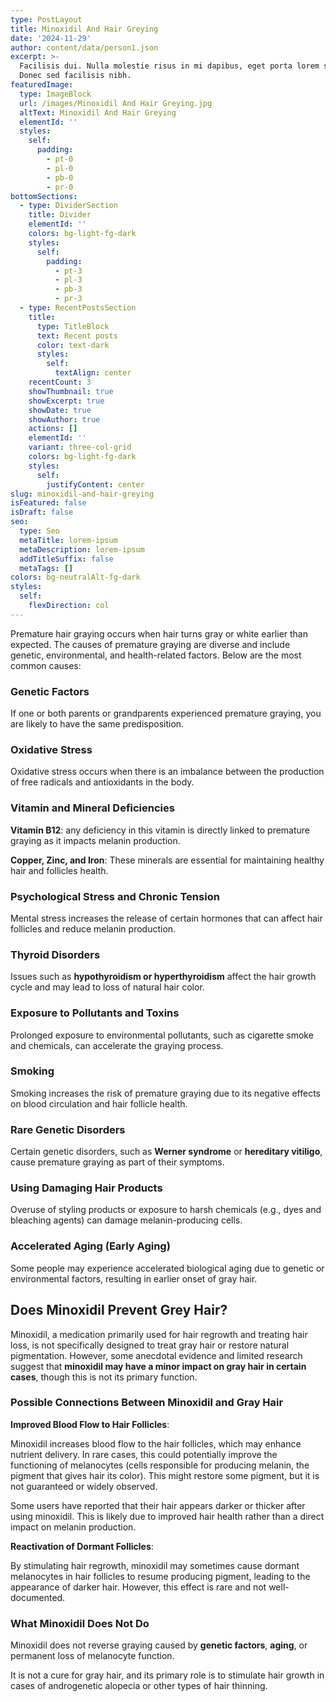 ```yaml
---
type: PostLayout
title: Minoxidil And Hair Greying
date: '2024-11-29'
author: content/data/person1.json
excerpt: >-
  Facilisis dui. Nulla molestie risus in mi dapibus, eget porta lorem semper.
  Donec sed facilisis nibh.
featuredImage:
  type: ImageBlock
  url: /images/Minoxidil And Hair Greying.jpg
  altText: Minoxidil And Hair Greying
  elementId: ''
  styles:
    self:
      padding:
        - pt-0
        - pl-0
        - pb-0
        - pr-0
bottomSections:
  - type: DividerSection
    title: Divider
    elementId: ''
    colors: bg-light-fg-dark
    styles:
      self:
        padding:
          - pt-3
          - pl-3
          - pb-3
          - pr-3
  - type: RecentPostsSection
    title:
      type: TitleBlock
      text: Recent posts
      color: text-dark
      styles:
        self:
          textAlign: center
    recentCount: 3
    showThumbnail: true
    showExcerpt: true
    showDate: true
    showAuthor: true
    actions: []
    elementId: ''
    variant: three-col-grid
    colors: bg-light-fg-dark
    styles:
      self:
        justifyContent: center
slug: minoxidil-and-hair-greying
isFeatured: false
isDraft: false
seo:
  type: Seo
  metaTitle: lorem-ipsum
  metaDescription: lorem-ipsum
  addTitleSuffix: false
  metaTags: []
colors: bg-neutralAlt-fg-dark
styles:
  self:
    flexDirection: col
---
```

Premature hair graying occurs when hair turns gray or white earlier than expected. The causes of premature graying are diverse and include genetic, environmental, and health-related factors. Below are the most common causes:


### Genetic Factors


If one or both parents or grandparents experienced premature graying, you are likely to have the same predisposition.

### Oxidative Stress

Oxidative stress occurs when there is an imbalance between the production of free radicals and antioxidants in the body.

### Vitamin and Mineral Deficiencies

**Vitamin B12**: any deficiency in this vitamin is directly linked to premature graying as it impacts melanin production.

**Copper, Zinc, and Iron**: These minerals are essential for maintaining healthy hair and follicles health.

### Psychological Stress and Chronic Tension

Mental stress increases the release of certain hormones that can affect hair follicles and reduce melanin production.

### Thyroid Disorders

Issues such as **hypothyroidism or hyperthyroidism** affect the hair growth cycle and may lead to loss of natural hair color.

### Exposure to Pollutants and Toxins

Prolonged exposure to environmental pollutants, such as cigarette smoke and chemicals, can accelerate the graying process.

### Smoking

Smoking increases the risk of premature graying due to its negative effects on blood circulation and hair follicle health.

### Rare Genetic Disorders

Certain genetic disorders, such as **Werner syndrome** or **hereditary vitiligo**, cause premature graying as part of their symptoms.

### Using Damaging Hair Products

Overuse of styling products or exposure to harsh chemicals (e.g., dyes and bleaching agents) can damage melanin-producing cells.


### Accelerated Aging (Early Aging)

Some people may experience accelerated biological aging due to genetic or environmental factors, resulting in earlier onset of gray hair.

## **Does Minoxidil Prevent Grey Hair?**

Minoxidil, a medication primarily used for hair regrowth and treating hair loss, is not specifically designed to treat gray hair or restore natural pigmentation. However, some anecdotal evidence and limited research suggest that **minoxidil may have a minor impact on gray hair in certain cases**, though this is not its primary function.



### Possible Connections Between Minoxidil and Gray Hair

**Improved Blood Flow to Hair Follicles**:

Minoxidil increases blood flow to the hair follicles, which may enhance nutrient delivery. In rare cases, this could potentially improve the functioning of melanocytes (cells responsible for producing melanin, the pigment that gives hair its color). This might restore some pigment, but it is not guaranteed or widely observed.

Some users have reported that their hair appears darker or thicker after using minoxidil. This is likely due to improved hair health rather than a direct impact on melanin production.

**Reactivation of Dormant Follicles**:

By stimulating hair regrowth, minoxidil may sometimes cause dormant melanocytes in hair follicles to resume producing pigment, leading to the appearance of darker hair. However, this effect is rare and not well-documented.



### What Minoxidil Does Not Do

Minoxidil does not reverse graying caused by **genetic factors**, **aging**, or permanent loss of melanocyte function.

It is not a cure for gray hair, and its primary role is to stimulate hair growth in cases of androgenetic alopecia or other types of hair thinning.




















